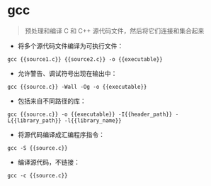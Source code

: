 # gcc

> 预处理和编译 C 和 C++ 源代码文件，然后将它们连接和集合起来

- 将多个源代码文件编译为可执行文件：

`gcc {{source1.c}} {{source2.c}} -o {{executable}}`

- 允许警告、调试符号出现在输出中：

`gcc {{source.c}} -Wall -Og -o {{executable}}`

- 包括来自不同路径的库：

`gcc {{source.c}} -o {{executable}} -I{{header_path}} -L{{library_path}} -l{{library_name}}`

- 将源代码编译成汇编程序指令：

`gcc -S {{source.c}}`

- 编译源代码，不链接：

`gcc -c {{source.c}}`

[#]: contributors: ([王兴宇]，[Datura stramonium L.]，[꯭F꯭i꯭n꯭d꯭e꯭r꯭]，[翔之广宇])
